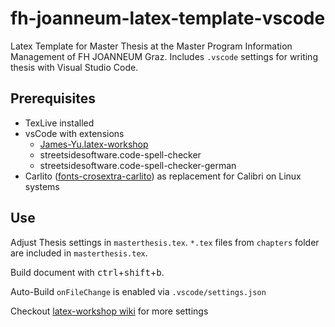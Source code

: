 # fh-joanneum-latex-template-vscode
Latex Template for Master Thesis at the Master Program Information Management of FH JOANNEUM Graz. Includes `.vscode` settings for writing thesis with Visual Studio Code.
## Prerequisites
- TexLive installed
- vsCode with extensions
  - [James-Yu.latex-workshop](https://github.com/James-Yu/LaTeX-Workshop)
  - streetsidesoftware.code-spell-checker
  - streetsidesoftware.code-spell-checker-german
- Carlito ([fonts-crosextra-carlito](https://packages.debian.org/stable/fonts/fonts-crosextra-carlito)) as replacement for Calibri on Linux systems

## Use
Adjust Thesis settings in `masterthesis.tex`. `*.tex` files from `chapters` folder are included in `masterthesis.tex`.

Build document with <kbd>ctrl</kbd>+<kbd>shift</kbd>+<kbd>b</kbd>.

Auto-Build `onFileChange` is enabled via `.vscode/settings.json`

Checkout [latex-workshop wiki](https://github.com/James-Yu/LaTeX-Workshop/wiki) for more settings


